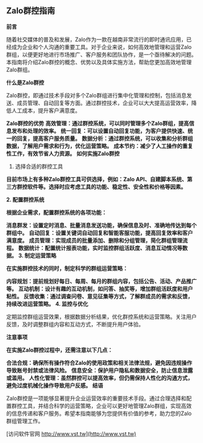 ## **Zalo群控指南**
**前言**

随着社交媒体的普及和发展，Zalo作为一款在越南非常流行的即时通讯应用，已经成为企业和个人沟通的重要工具。对于企业来说，如何高效地管理和运营Zalo群组，以便更好地进行市场推广、客户服务和团队协作，是一个亟待解决的问题。本指南将介绍Zalo群控的概念、优势以及具体实施方法，帮助您更加高效地管理Zalo群组。

**什么是Zalo群控**

Zalo群控，即通过技术手段对多个Zalo群组进行集中化管理和控制，包括消息发送、成员管理、自动回复等方面。通过群控技术，企业可以大大提高运营效率，降低人工成本，提升客户满意度。

**Zalo群控的优势**
**高效管理：通过群控系统，可以同时管理多个Zalo群组，提高信息发布和处理的效率。**
**统一回复：可以设置自动回复功能，为客户提供快速、统一的回复，提高客户服务质量。**
**数据分析：通过群控系统，可以收集和分析群组数据，了解用户需求和行为，优化运营策略。**
**成本节约：减少了人工操作的重复性工作，有效节省人力资源。**
**如何实施Zalo群控**
1. 选择合适的群控工具

**目前市场上有多种Zalo群控工具可供选择，例如：Zalo API、自建脚本系统、第三方群控软件等。选择时应考虑工具的功能、稳定性、安全性和价格等因素。**

**2. 配置群控系统**

**根据企业需求，配置群控系统的各项功能：**

**消息群发：设置定时消息、批量消息发送功能，确保信息及时、准确地传达到每个群组中。**
**自动回复：设置关键词自动回复和智能客服功能，提高回复效率和客户满意度。**
**成员管理：实现成员的批量添加、删除和分组管理，简化群组管理流程。**
**数据统计：配置统计报表功能，实时监控群组活跃度、消息互动情况等数据。**
**3. 制定运营策略**

**在实施群控技术的同时，制定科学的群组运营策略：**

**内容规划：提前规划好每日、每周、每月的群组内容，包括公告、活动、产品推广等。**
**互动机制：设计有趣的互动机制，如问答、抽奖等，增加群组活跃度和用户粘性。**
**反馈收集：通过调查问卷、意见征集等方式，了解群成员的需求和反馈，持续改进运营策略。**
**4. 监控与优化**

定期监控群组运营效果，根据数据分析结果，优化群控系统和运营策略。关注用户反馈，及时调整群组内容和互动方式，不断提升用户体验。

**注意事项**

**在实施Zalo群控过程中，还需注意以下几点：**

**合法合规：确保所有操作符合Zalo的使用政策和相关法律法规，避免因违规操作导致账号封禁或法律风险。**
**信息安全：保护用户隐私和数据安全，防止信息泄露或滥用。**
**人性化管理：虽然群控可以提高效率，但仍需保持人性化的沟通方式，避免过度机械化操作导致用户反感。**
**结语**

Zalo群控是一项能够显著提升企业运营效率的重要技术手段。通过合理选择和配置群控工具，并结合科学的运营策略，企业可以更好地管理Zalo群组，实现高效的信息传递和客户服务。希望本指南能够为您提供有价值的参考，助力您的Zalo群组管理工作。


[访问软件官网 http://www.vst.tw](http://www.vst.tw)
